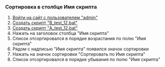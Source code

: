 ### Сортировка в столбце Имя скрипта

1. [Войти на сайт с пользователем "admin"](../../../../0.%20Шаги/1.%20Войти%20на%20сайт%20с%20пользователем%20username.md)
1. [Создать скрипт "B_test_12.bat"](../../../../0.%20Шаги/2.%20Создать%20скрипт%20с%20именем%20test_name.md)
1. [Создать скрипт "A_test_12.bat"](../../../../0.%20Шаги/2.%20Создать%20скрипт%20с%20именем%20test_name.md)
1. Нажать на заголовок столбца "Имя скрипта"
1. Cписок отсортировался в порядке возрастания по полю "Имя скрипта"
1. Рядом с надписью "Имя скрипта" появился значок сортировки
1. Нажать на значок сортировки "Сортировать по Имя скрипта"
1. Cписок отсортировался в порядке убывания по полю "Имя скрипта"